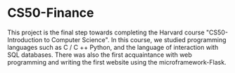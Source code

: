 # CS50-Finance
This project is the final step towards completing the Harvard course "CS50- Introduction to Computer Science".
In this course, we studied programming languages such as C / C ++ Python, and the language of interaction with SQL databases.
There was also the first acquaintance with web programming and writing the first website using the microframework-Flask.
